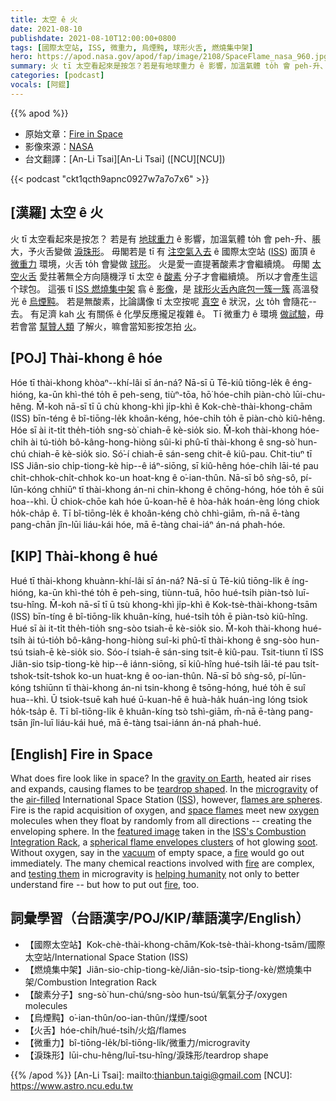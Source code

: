 ```yaml
---
title: 太空 ê 火
date: 2021-08-10
publishdate: 2021-08-10T12:00:00+0800
tags: [國際太空站, ISS, 微重力, 烏煙黗, 球形火舌, 燃燒集中架]
hero: https://apod.nasa.gov/apod/fap/image/2108/SpaceFlame_nasa_960.jpg
summary: 火 tī 太空看起來是按怎？若是有地球重力 ê 影響，加溫氣體 to̍h 會 peh-升、脹大，予火舌變做淚珠形。
categories: [podcast]
vocals: [阿錕]
---
```


{{% apod %}}

- 原始文章：[Fire in Space](https://apod.nasa.gov/apod/ap210810.html)
- 影像來源：[NASA](https://www.nasa.gov/)
- 台文翻譯：[An-Li Tsai][An-Li Tsai] ([NCU][NCU])

{{< podcast "ckt1qcth9apnc0927w7a7o7x6" >}}

## [漢羅] 太空 ê 火
火 tī 太空看起來是按怎？
若是有 [地球重力][gravity on Earth] ê 影響，加溫氣體 to̍h 會 peh-升、脹大，予火舌變做 [淚珠形][teardrop shaped]。
毋閣若是 tī 有 [注空氣入去][air-filled] ê 國際太空站 ([ISS][ISS]) 面頂 ê [微重力][microgravity] 環境，火舌 to̍h 會變做 [球形][flames are spheres]。
火是愛一直提著酸素才會繼續燒。
毋閣 [太空火舌][space flames] 愛拄著無仝方向隨機浮 tī 太空 ê [酸素][oxygen] 分子才會繼續燒。
所以才會產生這个球包。
這張 tī [ISS 燃燒集中架][ISS's Combustion Integration Rack] 翕 ê [影像][featured image]，是 [球形火舌內底包一簇一簇][spherical flame envelopes clusters] 高溫發光 ê [烏煙黗][soot]。
若是無酸素，比論講像 tī 太空按呢 [真空][vacuum] ê 狀況，[火][fire 1] to̍h 會隨花--去。
有足濟 kah [火][fire 2] 有關係 ê 化學反應攏足複雜 ê。
Tī 微重力 ê 環境 [做試驗][testing them]，毋若會當 [幫贊人類][helping humanity] 了解火，嘛會當知影按怎拍 [火][fire 3]。

## [POJ] Thài-khong ê hóe
Hóe tī thài-khong khòaⁿ--khí-lâi sī án-ná?
Nā-sī ū Tē-kiû tiōng-le̍k ê éng-hióng, ka-ūn khì-thé to̍h ē peh-seng, tiùⁿ-tōa, hō͘ hóe-chi̍h piàn-chò lūi-chu-hêng.
M̄-koh nā-sī tī ū chù khong-khì ji̍p-khì ê Kok-chè-thài-khong-chām (ISS) bīn-téng ê bî-tiōng-le̍k khoân-kéng, hóe-chi̍h to̍h ē piàn-chò kiû-hêng.
Hóe sī ài it-ti̍t the̍h-tio̍h sng-sò͘ chiah-ē kè-sio̍k sio.
M̄-koh thài-khong hóe-chi̍h ài tú-tio̍h bô-kâng-hong-hiòng sûi-ki phû-tī thài-khong ê sng-sò͘ hun-chú chiah-ē kè-sio̍k sio.
Só͘-í chiah-ē sán-seng chit-ê kiû-pau.
Chit-tiuⁿ tī ISS Jiân-sio chi̍p-tiong-kè hip--ê iáⁿ-siōng, sī kiû-hêng hóe-chi̍h lāi-té pau chi̍t-chhok-chi̍t-chhok ko-un hoat-kng ê o͘-ian-thûn.
Nā-sī bô sǹg-sô, pí-lūn-kóng chhiūⁿ tī thài-khong án-ni chin-khong ê chōng-hóng, hóe to̍h ē sûi hoa--khì.
Ū chiok-chōe kah hóe ū-koan-hē ê hòa-ha̍k hoán-èng lóng chiok ho̍k-cha̍p ê.
Tī bî-tiōng-le̍k ê khoân-kéng chò chhì-giām, m̄-nā ē-tàng pang-chān jîn-lūi liáu-kái hóe, mā ē-tàng chai-iáⁿ án-ná phah-hóe.

## [KIP]  Thài-khong ê hué
Hué tī thài-khong khuànn-khí-lâi sī án-ná?
Nā-sī ū Tē-kiû tiōng-li̍k ê íng-hióng, ka-ūn khì-thé to̍h ē peh-sing, tiùnn-tuā, hōo hué-tsi̍h piàn-tsò luī-tsu-hîng.
M̄-koh nā-sī tī ū tsù khong-khì ji̍p-khì ê Kok-tsè-thài-khong-tsām (ISS) bīn-tíng ê bî-tiōng-li̍k khuân-kíng, hué-tsi̍h to̍h ē piàn-tsò kiû-hîng.
Hué sī ài it-ti̍t the̍h-tio̍h sng-sòo tsiah-ē kè-sio̍k sio.
M̄-koh thài-khong hué-tsi̍h ài tú-tio̍h bô-kâng-hong-hiòng suî-ki phû-tī thài-khong ê sng-sòo hun-tsú tsiah-ē kè-sio̍k sio.
Sóo-í tsiah-ē sán-sing tsit-ê kiû-pau.
Tsit-tiunn tī ISS Jiân-sio tsi̍p-tiong-kè hip--ê iánn-siōng, sī kiû-hîng hué-tsi̍h lāi-té pau tsi̍t-tshok-tsi̍t-tshok ko-un huat-kng ê oo-ian-thûn.
Nā-sī bô sǹg-sô, pí-lūn-kóng tshiūnn tī thài-khong án-ni tsin-khong ê tsōng-hóng, hué to̍h ē suî hua--khì.
Ū tsiok-tsuē kah hué ū-kuan-hē ê huà-ha̍k huán-ìng lóng tsiok ho̍k-tsa̍p ê.
Tī bî-tiōng-li̍k ê khuân-kíng tsò tshì-giām, m̄-nā ē-tàng pang-tsān jîn-luī liáu-kái hué, mā ē-tàng tsai-iánn án-ná phah-hué.

## [English] Fire in Space
What does fire look like in space?
In the [gravity on Earth][gravity on Earth], heated air rises and expands, causing flames to be [teardrop shaped][teardrop shaped].
In the [microgravity][microgravity] of the [air-filled][air-filled] International Space Station ([ISS][ISS]), however, [flames are spheres][flames are spheres].
Fire is the rapid acquisition of oxygen, and [space flames][space flames] meet new [oxygen][oxygen] molecules when they float by randomly from all directions -- creating the enveloping sphere.
In the [featured image][featured image] taken in the [ISS's Combustion Integration Rack][ISS's Combustion Integration Rack], a [spherical flame envelopes clusters][spherical flame envelopes clusters] of hot glowing [soot][soot].
Without oxygen, say in the [vacuum][vacuum] of empty space, a [fire][fire 1] would go out immediately.
The many chemical reactions involved with [fire][fire 2] are complex, and [testing them][flames are spheres] in microgravity is [helping humanity][helping humanity] not only to better understand fire -- but how to put out [fire][fire 3], too.

## 詞彙學習（台語漢字/POJ/KIP/華語漢字/English）
- 【國際太空站】Kok-chè-thài-khong-chām/Kok-tsè-thài-khong-tsām/國際太空站/International Space Station (ISS)
- 【燃燒集中架】Jiân-sio-chi̍p-tiong-kè/Jiân-sio-tsi̍p-tiong-kè/燃燒集中架/Combustion Integration Rack
- 【酸素分子】sng-sò͘ hun-chú/sng-sòo hun-tsú/氧氣分子/oxygen molecules
- 【烏煙黗】o͘-ian-thûn/oo-ian-thûn/煤煙/soot
- 【火舌】hóe-chi̍h/hué-tsi̍h/火焰/flames
- 【微重力】bî-tiōng-le̍k/bî-tiōng-li̍k/微重力/microgravity
- 【淚珠形】lūi-chu-hêng/luī-tsu-hîng/淚珠形/teardrop shape

{{% /apod %}}
[An-Li Tsai]: mailto:thianbun.taigi@gmail.com
[NCU]: https://www.astro.ncu.edu.tw

[gravity on Earth]:https://apod.nasa.gov/apod/ap030723.html
[teardrop shaped]:https://science.nasa.gov/science-pink/s3fs-public/styles/large/public/mnt/medialibrary/2013/06/18/splash2.jpg
[microgravity]:https://www.nasa.gov/audience/forstudents/5-8/features/nasa-knows/what-is-microgravity-58.html
[air-filled]:https://www.nasa.gov/feature/nasas-spacecraft-atmosphere-monitor-goes-to-work-aboard-the-international-space-station
[ISS]:https://apod.nasa.gov/apod/ap161105.html
[flames are spheres]:https://science.nasa.gov/science-news/science-at-nasa/2013/18jun_strangeflames
[space flames]:https://youtu.be/BxxqCLxxY3M
[oxygen]:https://periodic.lanl.gov/8.shtml
[featured image]:https://www.nasa.gov/mission_pages/station/research/news/combustion-research-microgravity-clean-burning-fuel-space-station
[ISS's Combustion Integration Rack]:https://www.nasa.gov/content/space-stations-combustion-integrated-rack/
[spherical flame envelopes clusters]:https://www1.grc.nasa.gov/space/iss-research/iss-fcf/cir/acme/experiments/flame-design/
[soot]:https://en.wikipedia.org/wiki/Soot
[vacuum]:https://en.wikipedia.org/wiki/Vacuum
[fire 1]:https://www.smithsonianmag.com/science-nature/in-space-flames-behave-in-ways-nobody-thought-possible-132637810/
[fire 2]:https://apod.nasa.gov/apod/ap180826.html
[testing them]:https://science.nasa.gov/science-news/science-at-nasa/2013/18jun_strangeflames
[helping humanity]:https://images-prod.healthline.com/hlcmsresource/images/dog-health-benefits/642x361-excercise.jpg
[fire 3]:https://firms2.modaps.eosdis.nasa.gov/map/
